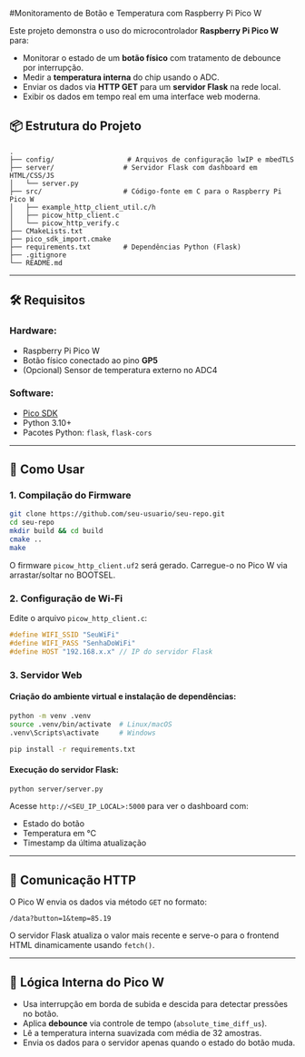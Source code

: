#Monitoramento de Botão e Temperatura com Raspberry Pi Pico W

Este projeto demonstra o uso do microcontrolador **Raspberry Pi Pico W** para:
- Monitorar o estado de um **botão físico** com tratamento de debounce por interrupção.
- Medir a **temperatura interna** do chip usando o ADC.
- Enviar os dados via **HTTP GET** para um **servidor Flask** na rede local.
- Exibir os dados em tempo real em uma interface web moderna.

## 📦 Estrutura do Projeto

```
.
├── config/                  # Arquivos de configuração lwIP e mbedTLS
├── server/                 # Servidor Flask com dashboard em HTML/CSS/JS
│   └── server.py
├── src/                    # Código-fonte em C para o Raspberry Pi Pico W
│   ├── example_http_client_util.c/h
│   ├── picow_http_client.c
│   └── picow_http_verify.c
├── CMakeLists.txt
├── pico_sdk_import.cmake
├── requirements.txt        # Dependências Python (Flask)
├── .gitignore
└── README.md
```

---

## 🛠 Requisitos

### Hardware:
- Raspberry Pi Pico W
- Botão físico conectado ao pino **GP5**
- (Opcional) Sensor de temperatura externo no ADC4

### Software:
- [Pico SDK](https://github.com/raspberrypi/pico-sdk)
- Python 3.10+
- Pacotes Python: `flask`, `flask-cors`

---

## 🚀 Como Usar

### 1. Compilação do Firmware

```bash
git clone https://github.com/seu-usuario/seu-repo.git
cd seu-repo
mkdir build && cd build
cmake ..
make
```

O firmware `picow_http_client.uf2` será gerado. Carregue-o no Pico W via arrastar/soltar no BOOTSEL.

### 2. Configuração de Wi-Fi

Edite o arquivo `picow_http_client.c`:

```c
#define WIFI_SSID "SeuWiFi"
#define WIFI_PASS "SenhaDoWiFi"
#define HOST "192.168.x.x" // IP do servidor Flask
```

### 3. Servidor Web

#### Criação do ambiente virtual e instalação de dependências:

```bash
python -m venv .venv
source .venv/bin/activate  # Linux/macOS
.venv\Scripts\activate     # Windows

pip install -r requirements.txt
```

#### Execução do servidor Flask:

```bash
python server/server.py
```

Acesse `http://<SEU_IP_LOCAL>:5000` para ver o dashboard com:
- Estado do botão
- Temperatura em °C
- Timestamp da última atualização

---

## 📡 Comunicação HTTP

O Pico W envia os dados via método `GET` no formato:

```
/data?button=1&temp=85.19
```

O servidor Flask atualiza o valor mais recente e serve-o para o frontend HTML dinamicamente usando `fetch()`.

---

## 🧠 Lógica Interna do Pico W

- Usa interrupção em borda de subida e descida para detectar pressões no botão.
- Aplica **debounce** via controle de tempo (`absolute_time_diff_us`).
- Lê a temperatura interna suavizada com média de 32 amostras.
- Envia os dados para o servidor apenas quando o estado do botão muda.
